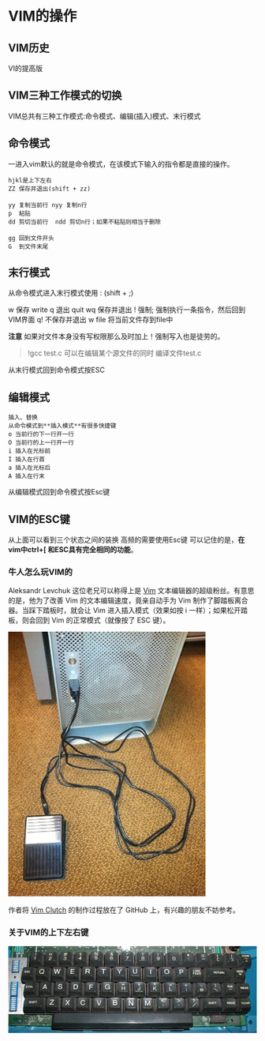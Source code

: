 # VIM的操作

## VIM历史

VI的提高版

## VIM三种工作模式的切换

VIM总共有三种工作模式:命令模式、编辑(插入)模式、末行模式

## 命令模式

一进入vim默认的就是命令模式，在该模式下输入的指令都是直接的操作。


```
hjkl是上下左右
ZZ 保存并退出(shift + zz)

yy 复制当前行 nyy 复制n行 
p  粘贴
dd 剪切当前行  ndd 剪切n行；如果不粘贴则相当于删除

gg 回到文件开头
G  到文件末尾

```




## 末行模式

从命令模式进入末行模式使用 : (shift + ;)

w 保存 write
q 退出 quit
wq 保存并退出
! 强制; 强制执行一条指令，然后回到VIM界面
q! 不保存并退出
w file 将当前文件存到file中

**注意**  如果对文件本身没有写权限那么及时加上！强制写入也是徒劳的。

> !gcc test.c
可以在编辑某个源文件的同时 编译文件test.c


从末行模式回到命令模式按ESC

## 编辑模式

```
插入、替换
从命令模式到**插入模式**有很多快捷键
o 当前行的下一行开一行
O 当前行的上一行开一行
i 插入在光标前
I 插入在行首
a 插入在光标后
A 插入在行末 
```




从编辑模式回到命令模式按Esc键

## VIM的ESC键

从上面可以看到三个状态之间的装换 高频的需要使用Esc键
可以记住的是，**在vim中ctrl+\[ 和ESC具有完全相同的功能**。
### 牛人怎么玩VIM的

Aleksandr Levchuk 这位老兄可以称得上是 [Vim](http://www.vim.org/) 文本编辑器的超级粉丝。有意思的是，他为了改善 Vim 的文本编辑速度，竟亲自动手为 Vim 制作了脚踏板离合器。当踩下踏板时，就会让 Vim 进入插入模式（效果如按 i 一样）；如果松开踏板，则会回到 Vim 的正常模式（就像按了 ESC 键）。

![如图](assets/pic4.jpg)

作者将 [Vim Clutch](https://github.com/alevchuk/vim-clutch) 的制作过程放在了 GitHub 上，有兴趣的朋友不妨参考。

### 关于VIM的上下左右键

![如图](/assets/sxzy.jpg)




